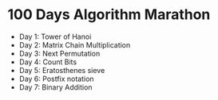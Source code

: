 # 100 Days Algorithm Marathon
- Day 1: Tower of Hanoi
- Day 2: Matrix Chain Multiplication
- Day 3: Next Permutation
- Day 4: Count Bits
- Day 5: Eratosthenes sieve
- Day 6: Postfix notation
- Day 7: Binary Addition
